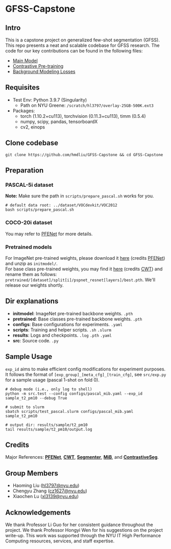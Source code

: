 # GFSS-Capstone

## Intro
This is a capstone project on generalized few-shot segmentation (GFSS). This repo presents a neat and scalable codebase for GFSS research. The code for our key contributions can be found in the following files:
- [Main Model](https://github.com/hmdliu/GFSS-Capstone/blob/main/src/model/meta/mib.py)
- [Contrastive Pre-training](https://github.com/hmdliu/GFSS-Capstone/blob/main/src/contrast.py)
- [Background Modeling Losses](https://github.com/hmdliu/GFSS-Capstone/blob/main/src/model/utils.py)

## Requisites
- Test Env: Python 3.9.7 (Singularity)
    - Path on NYU Greene: `/scratch/hl3797/overlay-25GB-500K.ext3`
- Packages:
    - torch (1.10.2+cu113), torchvision (0.11.3+cu113), timm (0.5.4)
    - numpy, scipy, pandas, tensorboardX
    - cv2, einops

## Clone codebase
```shell
git clone https://github.com/hmdliu/GFSS-Capstone && cd GFSS-Capstone
```

## Preparation

### PASCAL-5i dataset
**Note:** Make sure the path in `scripts/prepare_pascal.sh` works for you.
```shell
# default data root: ../dataset/VOCdevkit/VOC2012
bash scripts/prepare_pascal.sh
```

### COCO-20i dataset
You may refer to <a href="https://github.com/dvlab-research/PFENet#datasets-and-data-preparation" target="_blank">PFENet</a> for more details.

### Pretrained models
For ImageNet pre-trained weights, please download it <a href="https://drive.google.com/file/d/1rMPedZBKFXiWwRX3OHttvKuD1h9QRDbU/view?usp=sharing" target="_blank">here</a> (credits <a href="https://github.com/dvlab-research/PFENet#run-demo--test-with-pretrained-models" target="_blank">PFENet</a>) and unzip as `initmodel/`. \
For base class pre-trained weights, you may find it <a href="https://drive.google.com/file/d/1VPBquiy4DZXu8b6qsSB6XtO5_6jTpXgo/view?usp=sharing" target="_blank">here</a> (credits <a href="https://github.com/zhiheLu/CWT-for-FSS#pre-trained-models-in-the-first-stage" target="_blank">CWT</a>) and rename them as follows: `pretrained/[dataset]/split[i]/pspnet_resnet[layers]/best.pth`. We'll release our weights shortly.

## Dir explanations
- **initmodel**: ImageNet pre-trained backbone weights. `.pth`
- **pretrained**: Base classes pre-trained backbone weights. `.pth`
- **configs**: Base configurations for experiments. `.yaml`
- **scripts**: Training and helper scripts. `.sh` `.slurm`
- **results**: Logs and checkpoints. `.log` `.pth` `.yaml`
- **src**: Source code. `.py`

## Sample Usage
`exp_id` aims to make efficient config modifications for experiment purposes. It follows the format of `[exp_group]_[meta_cfg]_[train_cfg]`, see `src/exp.py` for a sample usage (pascal 1-shot on fold 0).
```shell
# debug mode (i.e., only log to shell)
python -m src.test --config configs/pascal_mib.yaml --exp_id sample_t2_pm10 --debug True

# submit to slurm
sbatch scripts/test_pascal.slurm configs/pascal_mib.yaml sample_t2_pm10

# output dir: results/sample/t2_pm10
tail results/sample/t2_pm10/output.log
```

## Credits
Major References: <a href="https://github.com/dvlab-research/PFENet" target="_blank">**PFENet**</a>, <a href="https://github.com/zhiheLu/CWT-for-FSS" target="_blank">**CWT**</a>, <a href="https://github.com/rstrudel/segmenter" target="_blank">**Segmenter**</a>, <a href="https://github.com/fcdl94/MiB" target="_blank">**MiB**</a>, and <a href="https://github.com/tfzhou/ContrastiveSeg" target="_blank">**ContrastiveSeg**</a>.

## Group Members
- Haoming Liu (hl3797@nyu.edu)
- Chengyu Zhang (cz1627@nyu.edu)
- Xiaochen Lu (xl3139@nyu.edu)

## Acknowledgements
We thank Professor Li Guo for her consistent guidance throughout the project. We thank Professor Hongyi Wen for his suggestions on the project write-up. This work was supported through the NYU IT High Performance Computing
resources, services, and staff expertise.